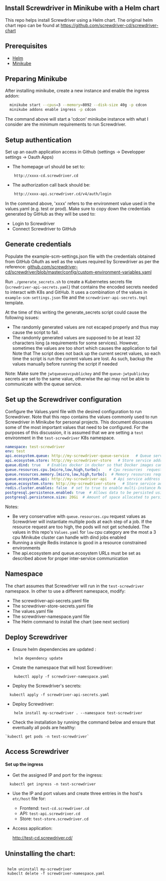 ## Install Screwdriver in Minikube with a Helm chart 

This repo helps install Screwdriver using a Helm chart. The original helm chart repo can be found at https://github.com/screwdriver-cd/screwdriver-chart

## Prerequisites

- [Helm](https://github.com/helm/helm)
- [Minikube](https://minikube.sigs.k8s.io/docs/)

## Preparing Minikube 

After installing minikube, create a new instance and enable the ingress addon:

```bash
  minikube start --cpus=3 --memory=8092 --disk-size 40g -p cdcon
  minikube addons enable ingress -p cdcon
```

The command above will start a 'cdcon' minikube instance with what I consider are the minimum requirements
to run Screwdriver.

## Setup authentication

Set up an oauth application access in Github (settings -> Developper settings -> Oauth Apps)

- The homepage url should be set to:

```shell
    http://xxxx-cd.screwdriver.cd
```

- The authorization call back should be:
```bash
    http://xxxx-api.screwdriver.cd/v4/auth/login
```

In the command above, 'xxxx' refers to the environment value used in the values.yaml (e.g. test or prod). 
Make sure to copy down the credentials generated by GitHub as they will be used to:

- Login to Screwdriver 
- Connect Screwdriver to GitHub

## Generate credentials 

Populate the example-scm-settings.json file with the credentials obtained from GitHub OAuth 
as well as the values required by Screwdriver as per the reference: [github.com/screwdriver-cd/screwdriver/blob/master/config/custom-environment-variables.yaml](https://github.com/screwdriver-cd/screwdriver/blob/master/config/custom-environment-variables.yaml#L265)

Run `./generate_secrets.sh` to create a Kubernetes secrets file (`screwdriver-api-secrets.yaml`) that contains the encoded secrets needed to interact with K8s and GitHub. 
It uses a combination of the values in `example-scm-settings.json` file and the `screwdriver-api-secrets.tmpl` template.

At the time of this writing the generate_secrets script could cause the following issues:
- The randomly generated values are not escaped properly and thus may cause the script to fail. 
- The randomly generated values are supposed to be at least 32 characters long (a requirements for some services). However, sometimes the values are too short which causes the application to fail
Note that The script does not back up the current secret values, so each time the script is run the current values are lost. 
As such, backup the values manually before running the script if needed

Note: Make sure the ```jwtqueuesvcpublickey``` and the ```queue-jwtpublickey``` secrets are set to the same value, otherwise the api may not be able to communicate with the queue service.

## Set up the Screwdriver configuration

Configure the Values.yaml file with the desired configuration to run Screwdriver.
Note that this repo contains the values commonly used to run Screwdriver in Minikube for personal projects.
This document discusses some of the most important values that need to be configured.
For the purposes of this discussion, it is assumed that we are setting a `test` environment in the `test-screwdriver` K8s namespace.

```yaml
namespace: test-screwdriver
env: test
api.ecosystem.queue: http://my-screwdriver-queue-service   # Queue service address
api.ecosystem.store: http://my-screwdriver-store   # Store service address
queue.dind: true   # Enables docker in docker so that Docker images can be built in the Screwdriver jobs
queue.resources.cpu.[micro,low,high,turbo]:    # Cpu resources  requested by each pod used to run pipeline jobs. 
queue.resources.memory.[micro,low,high,turbo]:  # Memory resources requested by each pod used to run pipeline jobs
queue.ecosystem.api: http://my-screwdriver-api   # Api service address
queue.ecosystem.store: http://my-screwdriver-store   # Store service address
redis.cluster.enables: false  # set to true to enable multi-instance Redis. Leave as false for running a single instance 
postgresql.persistence.enabled: true  # Allows data to be persisted using Kubernetes persistent volume
postgresql.persistence.size: 20Gi  # Amount of space allocated to persistent storage
```

Notes:
- Be very conservative with ```queue.resources.cpu``` request values as  Screwdriver will instantiate multiple pods at each step of a job. If the resource request are too high, the pods will not get scheduled. The values in this repo's `Values.yaml` for `low` cpu category are the most a 3 cpu Minikube cluster can handle with dind jobs enabled
- Running a single Redis instance is good in a resource constrained environments
- The api.ecosystem and queue.ecosystem URLs must be set as described above for proper inter-service communication

## Namespace

The chart assumes that Screwdriver will run in the ```test-screwdriver``` namespace. In other to use a different namespace, modify:
- The screwdriver-api-secrets.yaml file
- The screwdriver-store-secrets.yaml file
- The values.yaml file
- The screwdriver-namespace.yaml file
- The Helm command to install the chart (see next section)

## Deploy Screwdriver

- Ensure helm dependencies are updated :

```shell
    helm dependency update
```

- Create the namespace that will host Screwdriver:

```shell
    kubectl apply -f screwdriver-namespace.yaml
```

- Deploy the Screwdriver's secrets:

```shell
  kubectl apply -f screwdriver-api-secrets.yaml
```
- Deploy Screwdriver:

```shell
    helm install my-screwdriver . --namespace test-screwdriver 
```

- Check the installation by running the command below and ensure that eventually all pods are healthy:

```shell
`kubectl get pods -n test-screwdriver`
```

## Access Screwdriver

#### Set up the ingress

 - Get the assigned IP and port for the ingress:

```shell
  kubectl get ingress -n test-screwdriver
```
   

- Use the IP and port values and create three entries in the host's ```etc/host``` file for:

    - Frontend: `test-cd.screwdriver.cd`
    - API:  `test-api.screwdriver.cd`
    - Store:  `test-store.screwdriver.cd`

- Access application:
  
    http://test-cd.screwdriver.cd/

## Uninstalling the chart:

```shell

 helm uninstall my-screwdriver
 kubeclt delete -f screwdriver-namespace.yaml

```


